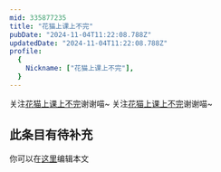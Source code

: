 ```yaml
---
mid: 335877235
title: "花猫上课上不完"
pubDate: "2024-11-04T11:22:08.788Z"
updatedDate: "2024-11-04T11:22:08.788Z"
profile:
  {
    Nickname: ["花猫上课上不完"],
  }
---
```


关注[花猫上课上不完](https://space.bilibili.com/335877235)谢谢喵~ 关注[花猫上课上不完](https://space.bilibili.com/335877235)谢谢喵~

## 此条目有待补充
你可以在[这里](https://github.com/Yuhanawa/VTuber.ICU/edit/master/src/content/v/花猫上课上不完/index.md)编辑本文

